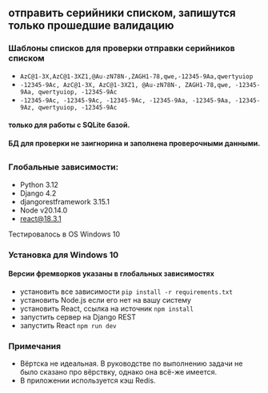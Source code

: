 ## отправить серийники списком, запишутся только прошедшие валидацию

### Шаблоны списков для проверки отправки серийников списком
- ```AzC@1-3X,AzC@1-3XZ1,@Au-zN78N-,ZAGH1-78,qwe,-12345-9Aa,qwertyuiop```
- ```-12345-9Ac, AzC@1-3X, AzC@1-3XZ1, @Au-zN78N-, ZAGH1-78,qwe, -12345-9Aa, qwertyuiop, -12345-9Ac```
- ```-12345-9Ac, -12345-9Ac, -12345-9Ac, -12345-9Aa, -12345-9Aa, -12345-9Az, qwertyuiop, -12345-9Ac```
#### только для работы с SQLite базой.
#### БД для проверки не заигнорина и заполнена проверочными данными.

##

### Глобальные зависимости:
- Python 3.12
- Django 4.2
- djangorestframework 3.15.1
- Node v20.14.0
- react@18.3.1

Тестировалось в OS Windows 10

### Установка для Windows 10
#### Версии фремворков указаны в глобальных зависимостях
- установить все зависимости ```pip install -r requirements.txt```
- установить Node.js если его нет на вашу систему
- установить React, ссылка на источник ```npm install```
- запустить сервер на Django REST
- запустить React ```npm run dev```

### Примечания
- Вёртска не идеальная. В руководстве по выполнению задачи не было сказано про вёрствку, однако она всё-же имеется.
- В приложении используется кэш Redis.